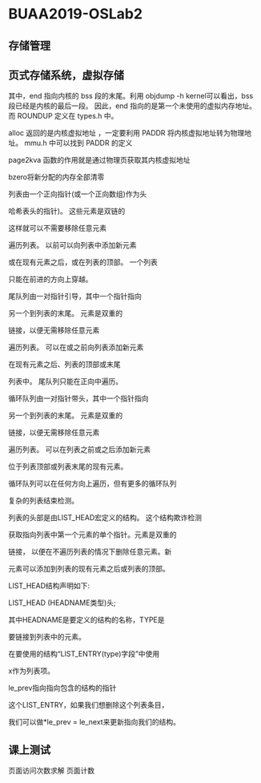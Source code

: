 # BUAA2019-OSLab2
## 存储管理
## 页式存储系统，虚拟存储
其中，end 指向内核的 bss 段的末尾。利用 objdump -h kernel可以看出，bss 段已经是内核的最后一段。
因此，end 指向的是第一个未使用的虚拟内存地址。而 ROUNDUP 定义在 types.h 中。

alloc 返回的是内核虚拟地址 ，一定要利用 PADDR 将内核虚拟地址转为物理地址。
mmu.h 中可以找到 PADDR 的定义

page2kva 函数的作用就是通过物理页获取其内核虚拟地址

bzero将新分配的内存全部清零

列表由一个正向指针(或一个正向数组)作为头

哈希表头的指针)。
这些元素是双链的

这样就可以不需要移除任意元素

遍历列表。
以前可以向列表中添加新元素

或在现有元素之后，或在列表的顶部。
一个列表

只能在前进的方向上穿越。


尾队列由一对指针引导，其中一个指针指向

另一个到列表的末尾。
元素是双重的

链接，以便无需移除任意元素

遍历列表。
可以在或之前向列表添加新元素

在现有元素之后、列表的顶部或末尾

列表中。
尾队列只能在正向中遍历。



循环队列由一对指针带头，其中一个指针指向

另一个到列表的末尾。
元素是双重的

链接，以便无需移除任意元素

遍历列表。
可以在列表之前或之后添加新元素

位于列表顶部或列表末尾的现有元素。


循环队列可以在任何方向上遍历，但有更多的循环队列

复杂的列表结束检测。

列表的头部是由LIST_HEAD宏定义的结构。
这个结构欺诈检测

获取指向列表中第一个元素的单个指针。元素是双重的

链接，
以便在不遍历列表的情况下删除任意元素。新

元素可以添加到列表的现有元素之后或列表的顶部。


LIST_HEAD结构声明如下:


LIST_HEAD (HEADNAME类型)头;



其中HEADNAME是要定义的结构的名称，TYPE是

要链接到列表中的元素。


在要使用的结构“LIST_ENTRY(type)字段”中使用

x作为列表项。



le_prev指向指向包含的结构的指针

这个LIST_ENTRY，如果我们想删除这个列表条目，


我们可以做*le_prev = le_next来更新指向我们的结构。
## 课上测试
页面访问次数求解
页面计数